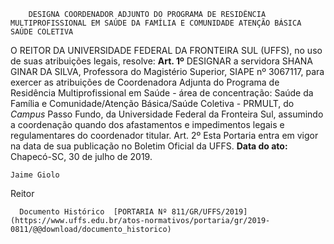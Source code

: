         DESIGNA COORDENADOR ADJUNTO DO PROGRAMA DE RESIDÊNCIA MULTIPROFISSIONAL EM SAÚDE DA FAMÍLIA E COMUNIDADE ATENÇÃO BÁSICA SAÚDE COLETIVA  

 O REITOR DA UNIVERSIDADE FEDERAL DA FRONTEIRA SUL (UFFS), no uso de suas atribuições legais, resolve:   **Art. 1º**  DESIGNAR a servidora SHANA GINAR DA SILVA, Professora do Magistério Superior, SIAPE nº 3067117, para exercer as atribuições de Coordenadora Adjunta do Programa de Residência Multiprofissional em Saúde - área de concentração: Saúde da Família e Comunidade/Atenção Básica/Saúde Coletiva - PRMULT, do *Campus*  Passo Fundo, da Universidade Federal da Fronteira Sul, assumindo a coordenação quando dos afastamentos e impedimentos legais e regulamentares do coordenador titular.   Art. 2º Esta Portaria entra em vigor na data de sua publicação no Boletim Oficial da UFFS.        **Data do ato:** Chapecó-SC, 30 de julho de 2019.   
 

    Jaime Giolo   
 Reitor 

      Documento Histórico  [PORTARIA Nº 811/GR/UFFS/2019](https://www.uffs.edu.br/atos-normativos/portaria/gr/2019-0811/@@download/documento_historico)     
      